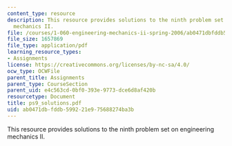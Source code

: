 ```yaml
---
content_type: resource
description: This resource provides solutions to the ninth problem set on engineering
  mechanics II.
file: /courses/1-060-engineering-mechanics-ii-spring-2006/ab0471dbfddb599221e975688274ba3b_ps9_solutions.pdf
file_size: 1657869
file_type: application/pdf
learning_resource_types:
- Assignments
license: https://creativecommons.org/licenses/by-nc-sa/4.0/
ocw_type: OCWFile
parent_title: Assignments
parent_type: CourseSection
parent_uid: e4c563cd-0bf0-393e-9773-dce6d8af420b
resourcetype: Document
title: ps9_solutions.pdf
uid: ab0471db-fddb-5992-21e9-75688274ba3b
---
```

This resource provides solutions to the ninth problem set on engineering mechanics II.